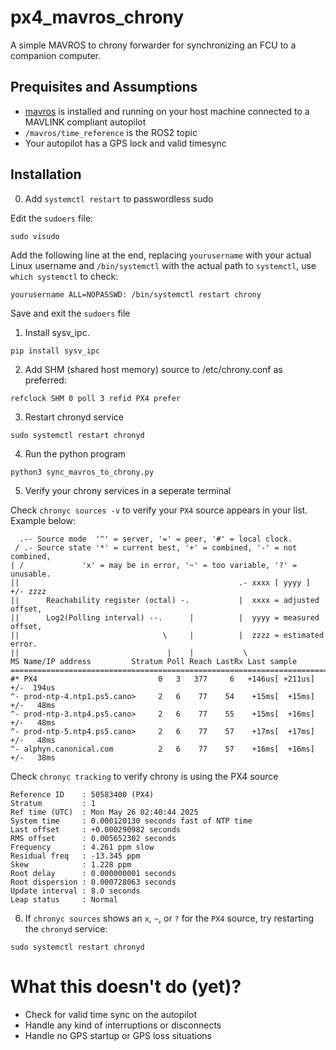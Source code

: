 # px4_mavros_chrony
A simple MAVROS to chrony forwarder for synchronizing an FCU to a companion computer.

## Prequisites and Assumptions
* [mavros](https://github.com/mavlink/mavros) is installed and running on your host machine connected to a MAVLINK compliant autopilot
* `/mavros/time_reference` is the ROS2 topic
* Your autopilot has a GPS lock and valid timesync

## Installation
0. Add `systemctl restart` to passwordless sudo

Edit the `sudoers` file:
```
sudo visudo
```

Add the following line at the end, replacing `yourusername` with your actual Linux username and `/bin/systemctl` with the actual path to `systemctl`, use `which systemctl` to check:
```
yourusername ALL=NOPASSWD: /bin/systemctl restart chrony
```
Save and exit the `sudoers` file


1. Install sysv_ipc.

```
pip install sysv_ipc
```

2. Add SHM (shared host memory) source to /etc/chrony.conf as preferred:

```
refclock SHM 0 poll 3 refid PX4 prefer
```

3. Restart chronyd service

```
sudo systemctl restart chronyd
```

4. Run the python program 

```
python3 sync_mavros_to_chrony.py
```

5. Verify your chrony services in a seperate terminal

Check `chronyc sources -v` to verify your `PX4` source appears in your list. Example below:

```
  .-- Source mode  '^' = server, '=' = peer, '#' = local clock.
 / .- Source state '*' = current best, '+' = combined, '-' = not combined,
| /             'x' = may be in error, '~' = too variable, '?' = unusable.
||                                                 .- xxxx [ yyyy ] +/- zzzz
||      Reachability register (octal) -.           |  xxxx = adjusted offset,
||      Log2(Polling interval) --.      |          |  yyyy = measured offset,
||                                \     |          |  zzzz = estimated error.
||                                 |    |           \
MS Name/IP address         Stratum Poll Reach LastRx Last sample               
===============================================================================
#* PX4                           0   3   377     6   +146us[ +211us] +/-  194us
^- prod-ntp-4.ntp1.ps5.cano>     2   6    77    54    +15ms[  +15ms] +/-   48ms
^- prod-ntp-3.ntp4.ps5.cano>     2   6    77    55    +15ms[  +16ms] +/-   48ms
^- prod-ntp-5.ntp4.ps5.cano>     2   6    77    57    +17ms[  +17ms] +/-   48ms
^- alphyn.canonical.com          2   6    77    57    +16ms[  +16ms] +/-   38ms
```

Check `chronyc tracking` to verify chrony is using the PX4 source

```
Reference ID    : 50583400 (PX4)
Stratum         : 1
Ref time (UTC)  : Mon May 26 02:40:44 2025
System time     : 0.000120130 seconds fast of NTP time
Last offset     : +0.000290982 seconds
RMS offset      : 0.005652302 seconds
Frequency       : 4.261 ppm slow
Residual freq   : -13.345 ppm
Skew            : 1.228 ppm
Root delay      : 0.000000001 seconds
Root dispersion : 0.000728063 seconds
Update interval : 8.0 seconds
Leap status     : Normal
```

6. If `chronyc sources` shows an `x`, `~`, or `?` for the `PX4` source, try restarting the `chronyd` service:
```
sudo systemctl restart chronyd
```

# What this doesn't do (yet)?
* Check for valid time sync on the autopilot
* Handle any kind of interruptions or disconnects
* Handle no GPS startup or GPS loss situations